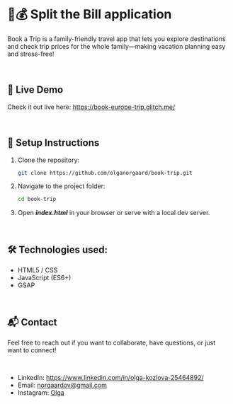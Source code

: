<h1>🤝💰  Split the Bill application</h1>
<p>Book a Trip is a family-friendly travel app that lets you explore destinations and check trip prices for the whole family—making vacation planning easy and stress-free!</p>
<br><h2> 🚀 Live Demo </h2>
<p>Check it out live here: <a href="https://book-europe-trip.glitch.me/">https://book-europe-trip.glitch.me/</a> </p>
<br><h2> 📌 Setup Instructions </h2>

1. Clone the repository:
   ```bash
   git clone https://github.com/olganorgaard/book-trip.git
2. Navigate to the project folder:
   ```bash
   cd book-trip
3. Open <b><i>index.html</i></b> in your browser or serve with a local dev server.

<br><h2> 🛠 Technologies used: </h2>
<ul>
  <li>HTML5 / CSS</li>
  <li>JavaScript (ES6+)</li>
  <li>GSAP</li>
</ul>

<br><h2> 📬 Contact </h2>
<p>Feel free to reach out if you want to collaborate, have questions, or just want to connect! </p><br>
<ul>
  <li>LinkedIn: <a href="https://www.linkedin.com/in/olga-kozlova-25464892/">https://www.linkedin.com/in/olga-kozlova-25464892/</a></li>
  <li>Email: <a href="mailto:norgaardov@gmail.com">norgaardov@gmail.com</a></li>
  <li>Instagram: <a href="https://www.instagram.com/kozlova_olgav/">Olga</a> </li>
</ul>
